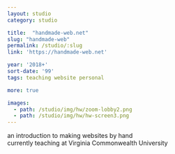 ```yaml
---
layout: studio
category: studio

title:  "handmade-web.net"
slug: "handmade-web"
permalink: /studio/:slug
link: 'https://handmade-web.net'

year: '2018+'
sort-date: '99'
tags: teaching website personal

more: true

images:
  - path: /studio/img/hw/zoom-lobby2.png
  - path: /studio/img/hw/hw-screen3.png
---
```


<p>
  an introduction to making websites by hand<br> 
  currently teaching at Virginia Commonwealth University
</p>